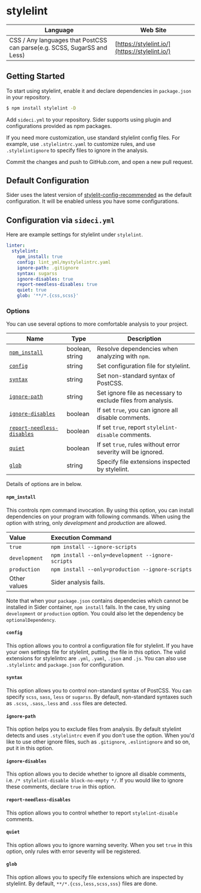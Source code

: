 # stylelint

| Language | Web Site |
| -------- | -------- |
| CSS / Any languages that PostCSS can parse(e.g. SCSS, SugarSS and Less) | [https://stylelint.io/](https://stylelint.io/) |

## Getting Started

To start using stylelint, enable it and declare dependencies in `package.json` in your repository.

```bash
$ npm install stylelint -D
```

Add `sideci.yml` to your repository. Sider supports using plugin and configurations provided as npm packages.

If you need more customization, use standard stylelint config files. For example, use `.stylelintrc.yaml` to customize rules, and use `.stylelintignore` to specify files to ignore in the analysis.

Commit the changes and push to GitHub.com, and open a new pull request.

## Default Configuration

Sider uses the latest version of [stylelit-config-recommended](https://github.com/stylelint/stylelint-config-recommended) as the default configuration. It will be enabled unless you have some configurations.

## Configuration via `sideci.yml`

Here are example settings for stylelint under `stylelint`.

```yaml:sideci.yml
linter:
  stylelint:
    npm_install: true
    config: lint_yml/mystylelintrc.yaml
    ignore-path: .gitignore
    syntax: sugarss
    ignore-disables: true
    report-needless-disables: true
    quiet: true
    glob: '**/*.{css,scss}'
```

### Options

You can use several options to more comfortable analysis to your project.

| Name | Type | Description |
| ---- | ---- | ----------- |
| [`npm_install`](#npm_install) | boolean,<br>string | Resolve dependencies when analyzing with `npm`. |
| [`config`](#config) | string | Set configuration file for stylelint. |
| [`syntax`](#syntax) | string | Set non-standard syntax of PostCSS. |
| [`ignore-path`](#ignore-path) | string | Set ignore file as necessary to exclude files from analysis. |
| [`ignore-disables`](#ignore-disables) | boolean | If set `true`, you can ignore all disable comments. |
| [`report-needless-disables`](#report-needless-disables) | boolean | If set `true`, report `stylelint-disable` comments. |
| [`quiet`](#quiet) | boolean | If set `true`, rules without error severity will be ignored. |
| [`glob`](#glob) | string | Specify file extensions inspected by stylelint. |

Details of options are in below.

#### `npm_install`

This controls npm command invocation. By using this option, you can install dependencies on your program with following commands. When using the option with string, only *development* and *production* are allowed.

| Value | Execution Command |
| :---- | :---------------- |
| `true` | `npm install --ignore-scripts` |
| `development` | `npm install --only=development --ignore-scripts` |
| `production` | `npm install --only=production --ignore-scripts` |
| Other values | Sider analysis fails. |

Note that when your `package.json` contains dependecies which cannot be installed in Sider container, `npm install` fails. In the case, try using `development` or `production` option. You could also let the dependency be `optionalDependency`.

#### `config`

This option allows you to control a configuration file for stylelint. If you have your own settings file for stylelint, putting the file in this option. The valid extensions for stylelintrc are `.yml`, `.yaml`, `.json` and `.js`. You can also use `.stylelintc` and `package.json` for configuration.

#### `syntax`

This option allows you to control non-standard syntax of PostCSS. You can specify `scss`, `sass`, `less` or `sugarss`. By default, non-standard syntaxes such as `.scss`, `.sass`,`.less` and `.sss` files are detected.

#### `ignore-path`

This option helps you to exclude files from analysis. By default stylelint detects and uses `.stylelintrc` even if you don't use the option. When you'd like to use other ignore files, such as `.gitignore`, `.eslintignore` and so on, put it in this option.

#### `ignore-disables`

This option allows you to decide whether to ignore all disable comments, i.e. `/* stylelint-disable block-no-empty */`. If you would like to ignore these comments, declare `true` in this option.

#### `report-needless-disables`

This option allows you to control whether to report `stylelint-disable` comments.

#### `quiet`

This option allows you to ignore warning severity. When you set `true` in this option, only rules with error severity will be registered.

#### `glob`

This option allows you to specify file extensions which are inspected by stylelint. By default, `**/*.{css,less,scss,sss}` files are done.
